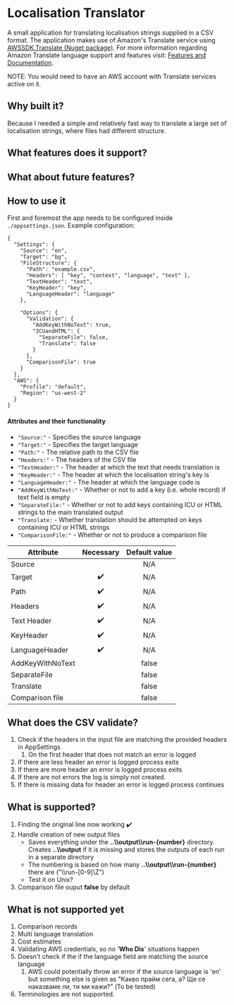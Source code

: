 # Localisation Translator
A small application for translating localisation strings supplied in a CSV format. The application makes use of Amazon's Translate service using <a href="https://www.nuget.org/packages/AWSSDK.Translate">AWSSDK.Translate (Nuget package)</a>. For more information regarding Amazon Translate language support and features visit: <a href="https://aws.amazon.com/translate/details/">Features and Documentation</a>. 

NOTE: You would need to have an AWS account with Translate services active on it.

## Why built it?
Because I needed a simple and relatively fast way to translate a large set of localisation strings, where files had different structure.

## What features does it support?

## What about future features?


## How to use it
First and foremost the app needs to be configured inside ```./appsettings.json```.
Example configuration:
```
{
  "Settings": {
    "Source": "en",
    "Target": "bg",
    "FileStructure": {
      "Path": "example.csv",
      "Headers": [ "key", "context", "language", "text" ],
      "TextHeader": "text",
      "KeyHeader": "key",
      "LanguageHeader": "language"
    },
    
    "Options": {
      "Validation": {
        "AddKeyWithNoText": true,
        "ICUandHTML": {
          "SeparateFile": false,
          "Translate": false
        }
      },
      "ComparisonFile": true
    }
  },
  "AWS": {
    "Profile": "default",
    "Region": "us-west-2"
  }
}
```
#### Attributes and their functionality
- ```"Source:"``` - Specifies the source language
- ```"Target:"``` - Specifies the target language
- ```"Path:"``` - The relative path to the CSV file
- ```"Headers:"``` - The headers of the CSV file
- ```"TextHeader:"``` - The header at which the text that needs translation is
- ```"KeyHeader:"``` - The header at which the localisation string's key is
- ```"LanguageHeader:"``` - The header at which the language code is
- ```"AddKeyWithNoText:"``` - Whether or not to add a key (i.e. whole record) if text field is empty
- ```"SeparateFile:"``` - Whether or not to add keys containing ICU or HTML strings to the main translated output
- ```"Translate:``` - Whether translation should be attempted on keys containing ICU or HTML strings
- ```"ComparisonFile:"``` - Whether or not to produce a comparison file

| Attribute          |     Necessary      | Default value |
| ---                |        :---:       |      :---:    |
| Source             |                    |      N/A      |
| Target             | :heavy_check_mark: |      N/A      |
| Path               | :heavy_check_mark: |      N/A      |
| Headers            | :heavy_check_mark: |      N/A      |
| Text Header        | :heavy_check_mark: |      N/A      |
| KeyHeader          | :heavy_check_mark: |      N/A      |
| LanguageHeader     | :heavy_check_mark: |      N/A      |
| AddKeyWithNoText   |                    |     false     |
| SeparateFile       |                    |     false     |
| Translate          |                    |     false     |
| Comparison file    |                    |     false     |

## What does the CSV validate?
1. Check if the headers in the input file are matching the provided headers in AppSettings
   1. On the first header that does not match an error is logged
2. If there are less header an error is logged process exits
3. If there are more header an error is logged process exits
4. If there are not errors the log is simply not created.
5. If there is missing data for header an error is logged process continues

## What is supported?
1. Finding the original line now working :heavy_check_mark:
2. Handle creation of new output files
   - Saves everything under the **..\\\\output\\\\run-{number}** directory. Creates **..\\\\output** if it is missing and stores the outputs of each run in a separate directory
   - The numbering is based on how many **..\\\\output\\\\run-{number}** there are ("\\\\run-[0-9]\Z")
   - Test it on Unix?
3. Comparison file ouput **false** by default

## What is not supported yet
1. Comparison records
2. Multi language translation
3. Cost estimates
4. Validating AWS credentials, so no '**Who Dis**' situations happen
5. Doesn't check if the if the language field are matching the source language
   1. AWS could potentially throw an error if the source language is 'en' but something else is given as "Какво прайм сега, а? Ще се наказваме ли, ти ми кажи?" (To be tested)
6. Terminologies are not supported.